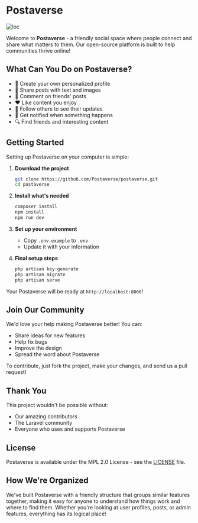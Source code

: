 # Postaverse
![loc](https://img.shields.io/endpoint?url=https://ghloc.vercel.app/api/postaverse/postaverse/badge?filter=.php$&label=Lines%20of%20Code%20(PHP)&color=B66BFE)

Welcome to **Postaverse** - a friendly social space where people connect and share what matters to them. Our open-source platform is built to help communities thrive online!

## What Can You Do on Postaverse?

- 👤 Create your own personalized profile
- 📝 Share posts with text and images
- 💬 Comment on friends' posts
- ❤️ Like content you enjoy
- 👥 Follow others to see their updates
- 🔔 Get notified when something happens
- 🔍 Find friends and interesting content

## Getting Started

Setting up Postaverse on your computer is simple:

1. **Download the project**
    ```bash
    git clone https://github.com/Postaverse/postaverse.git
    cd postaverse
    ```

2. **Install what's needed**
    ```bash
    composer install
    npm install
    npm run dev
    ```

3. **Set up your environment**
    - Copy `.env.example` to `.env`
    - Update it with your information

4. **Final setup steps**
    ```bash
    php artisan key:generate
    php artisan migrate
    php artisan serve
    ```

Your Postaverse will be ready at `http://localhost:8000`!

## Join Our Community

We'd love your help making Postaverse better! You can:
- Share ideas for new features
- Help fix bugs
- Improve the design
- Spread the word about Postaverse

To contribute, just fork the project, make your changes, and send us a pull request!

## Thank You

This project wouldn't be possible without:
- Our amazing contributors
- The Laravel community
- Everyone who uses and supports Postaverse

## License

Postaverse is available under the MPL 2.0 License - see the [LICENSE](LICENSE.md) file.

## How We're Organized

We've built Postaverse with a friendly structure that groups similar features together, making it easy for anyone to understand how things work and where to find them. Whether you're looking at user profiles, posts, or admin features, everything has its logical place!
